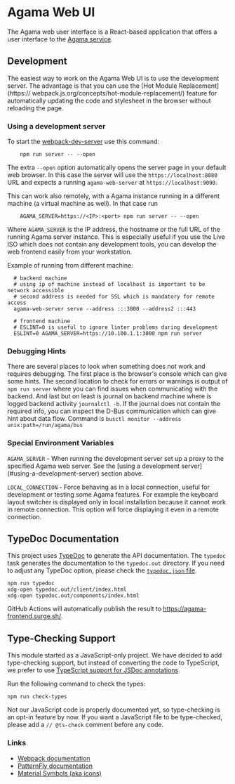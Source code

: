 # Agama Web UI

The Agama web user interface is a React-based application that offers a user
interface to the [Agama service](file:../service).

## Development

The easiest way to work on the Agama Web UI is to use the development server.
The advantage is that you can use the [Hot Module Replacement] (https://
webpack.js.org/concepts/hot-module-replacement/) feature for automatically
updating the code and stylesheet in the browser without reloading the page.

### Using a development server

To start the [webpack-dev-server](https://github.com/webpack/webpack-dev-server)
use this command:

```
    npm run server -- --open
```

The extra `--open` option automatically opens the server page in your default
web browser. In this case the server will use the `https://localhost:8080` URL
and expects a running `agama-web-server` at `https://localhost:9090`.

This can work also remotely, with a Agama instance running in a different
machine (a virtual machine as well). In that case run

```
    AGAMA_SERVER=https://<IP>:<port> npm run server -- --open
```

Where  `AGAMA_SERVER` is the IP address, the hostname or the full URL of the
running Agama server instance. This is especially useful if you use the Live ISO
which does not contain any development tools, you can develop the web frontend
easily from your workstation.

Example of running from different machine:

```
  # backend machine
  # using ip of machine instead of localhost is important to be network accessible
  # second address is needed for SSL which is mandatory for remote access
  agama-web-server serve --address :::3000 --address2 :::443

  # frontend machine
  # ESLINT=0 is useful to ignore linter problems during development
  ESLINT=0 AGAMA_SERVER=https://10.100.1.1:3000 npm run server
```

### Debugging Hints

There are several places to look when something does not work and requires debugging.
The first place is the browser's console which can give
some hints. The second location to check for errors or warnings is output of `npm run server`
where you can find issues when communicating with the backend. And last but on least is
journal on backend machine where is logged backend activity `journalctl -b`.
If the journal does not contain the required info, you can inspect the D-Bus communication
which can give hint about data flow. Command is `busctl monitor --address unix:path=/run/agama/bus`

### Special Environment Variables

`AGAMA_SERVER` - When running the development server set up a proxy to
the specified Agama web server. See the [using a development server]
(#using-a-development-server) section above.

`LOCAL_CONNECTION` - Force behaving as in a local connection, useful for
development or testing some Agama features. For example the keyboard layout
switcher is displayed only in local installation because it cannot work in
remote connection. This option will force displaying it even in a remote
connection.

## TypeDoc Documentation

This project uses [TypeDoc](https://typedoc.org/) to generate the API documentation. The `typedoc`
task generates the documentation to the `typedoc.out` directory. If you need to adjust any TypeDoc
option, please check the [`typedoc.json` file](./typedoc.json).

```
npm run typedoc
xdg-open typedoc.out/client/index.html
xdg-open typedoc.out/components/index.html
```

GitHub Actions will automatically publish the result to <https://agama-frontend.surge.sh/>.

## Type-Checking Support

This module started as a JavaScript-only project. We have decided to add type-checking support, but
instead of converting the code to TypeScript, we prefer to use [TypeScript support for JSDoc
annotations](https://www.typescriptlang.org/docs/handbook/intro-to-js-ts.html).

Run the following command to check the types:

```
npm run check-types
```

Not our JavaScript code is properly documented yet, so type-checking is an opt-in feature by now. If
you want a JavaScript file to be type-checked, please add a `// @ts-check` comment before any code.

### Links

- [Webpack documentation](https://webpack.js.org/configuration/)
- [PatternFly documentation](https://www.patternfly.org)
- [Material Symbols (aka icons)](https://fonts.google.com/icons)
